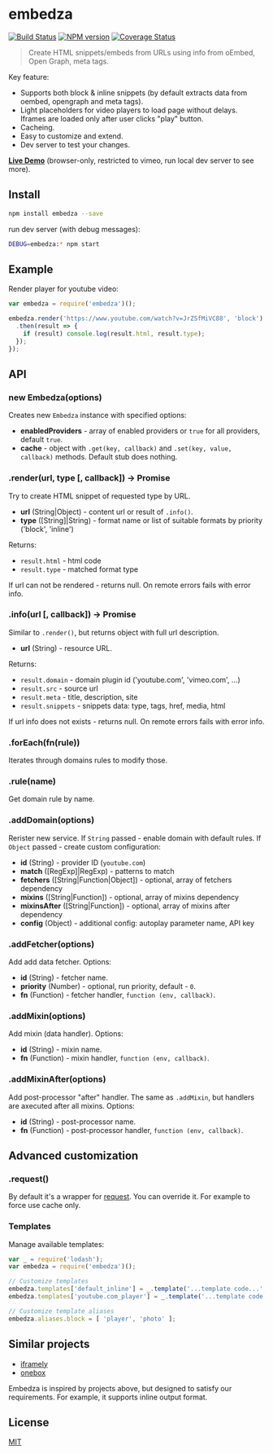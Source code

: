 embedza
=======

[![Build Status](https://img.shields.io/travis/nodeca/embedza/master.svg?style=flat)](https://travis-ci.org/nodeca/embedza)
[![NPM version](https://img.shields.io/npm/v/embedza.svg?style=flat)](https://www.npmjs.org/package/embedza)
[![Coverage Status](https://coveralls.io/repos/github/nodeca/embedza/badge.svg?branch=master)](https://coveralls.io/github/nodeca/embedza?branch=master)

> Create HTML snippets/embeds from URLs using info from oEmbed,
> Open Graph, meta tags.

Key feature:

- Supports both block & inline snippets (by default extracts data from oembed,
  opengraph and meta tags).
- Light placeholders for video players to load page without delays. Iframes are
  loaded only after user clicks "play" button.
- Cacheing.
- Easy to customize and extend.
- Dev server to test your changes.

[**Live Demo**](https://nodeca.github.io/embedza/) (browser-only, restricted to
vimeo, run local dev server to see more).


Install
-------

```bash
npm install embedza --save
```

run dev server (with debug messages):

```bash
DEBUG=embedza:* npm start
```


Example
-------

Render player for youtube video:

```javascript
var embedza = require('embedza')();

embedza.render('https://www.youtube.com/watch?v=JrZSfMiVC88', 'block')
  .then(result => {
    if (result) console.log(result.html, result.type);
  });
});
```


API
---


### new Embedza(options)

Creates new `Embedza` instance with specified options:

- __enabledProviders__ - array of enabled providers or `true` for all providers,
  default `true`.
- __cache__ - object with `.get(key, callback)` and `.set(key, value, callback)`
  methods. Default stub does nothing.


### .render(url, type [, callback]) -> Promise

Try to create HTML snippet of requested type by URL.

- __url__ (String|Object) - content url or result of `.info()`.
- __type__ ([String]|String) - format name or list of suitable formats
  by priority ('block', 'inline')

Returns:

- `result.html` - html code
- `result.type` - matched format type

If url can not be rendered - returns null. On remote errors fails with
error info.


### .info(url [, callback]) -> Promise

Similar to `.render()`, but returns object with full url description.

- __url__ (String) - resource URL.

Returns:

- `result.domain` - domain plugin id ('youtube.com', 'vimeo.com', ...)
- `result.src` - source url
- `result.meta` - title, description, site
- `result.snippets` - snippets data: type, tags, href, media, html

If url info does not exists - returns null. On remote errors fails with
error info.


### .forEach(fn(rule))

Iterates through domains rules to modify those.


### .rule(name)

Get domain rule by name.


### .addDomain(options)

Rerister new service. If `String` passed - enable domain with default rules.
If `Object` passed - create custom configuration:

- __id__ (String) - provider ID (`youtube.com`)
- __match__ ([RegExp]|RegExp) - patterns to match
- __fetchers__ ([String|Function|Object]) - optional, array of fetchers dependency
- __mixins__ ([String|Function]) - optional, array of mixins dependency
- __mixinsAfter__ ([String|Function]) - optional, array of mixins after dependency
- __config__ (Object) - additional config: autoplay parameter name, API key


### .addFetcher(options)

Add add data fetcher. Options:

- __id__ (String) - fetcher name.
- __priority__ (Number) - optional, run priority, default - `0`.
- __fn__ (Function) - fetcher handler, `function (env, callback)`.


### .addMixin(options)

Add mixin (data handler). Options:

- __id__ (String) - mixin name.
- __fn__ (Function) - mixin handler, `function (env, callback)`.


### .addMixinAfter(options)

Add post-processor "after" handler. The same as `.addMixin`, but handlers
are axecuted after all mixins. Options:

- __id__ (String) - post-processor name.
- __fn__ (Function) - post-processor handler, `function (env, callback)`.


## Advanced customization

### .request()

By default it's a wrapper for [request](npmjs.com/packages/request). You can
override it. For example to force use cache only.


### Templates

Manage available templates:

```js
var _ = require('lodash');
var embedza = require('embedza')();

// Customize templates
embedza.templates['default_inline'] = _.template('...template code...', { variable: 'self' });
embedza.templates['youtube.com_player'] = _.template('...template code...', { variable: 'self' });

// Customize template aliases
embedza.aliases.block = [ 'player', 'photo' ];
```


Similar projects
----------------

- [iframely](https://github.com/itteco/iframely)
- [onebox](https://github.com/discourse/onebox)

Embedza is inspired by projects above, but designed to satisfy our requirements.
For example, it supports inline output format.


License
-------

[MIT](https://raw.github.com/nodeca/embedza/master/LICENSE)
